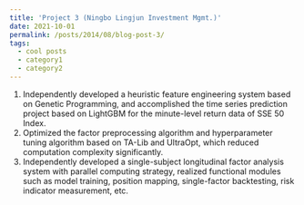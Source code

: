 ```yaml
---
title: 'Project 3 (Ningbo Lingjun Investment Mgmt.)'
date: 2021-10-01
permalink: /posts/2014/08/blog-post-3/
tags:
  - cool posts
  - category1
  - category2
---
```


1. Independently developed a heuristic feature engineering system based on Genetic Programming, and accomplished the time series prediction project based on LightGBM for the minute-level return data of SSE 50 Index. 
1. Optimized the factor preprocessing algorithm and hyperparameter tuning algorithm based on TA-Lib and UltraOpt, which reduced computation complexity significantly. 
1. Independently developed a single-subject longitudinal factor analysis system with parallel computing strategy, realized functional modules such as model training, position mapping, single-factor backtesting, risk indicator measurement, etc. 
